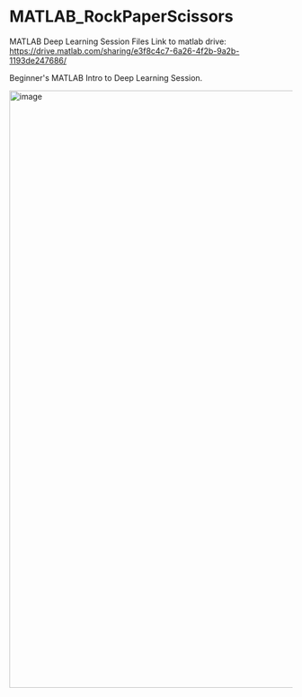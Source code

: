 # MATLAB_RockPaperScissors
MATLAB Deep Learning Session Files
Link to matlab drive: 
https://drive.matlab.com/sharing/e3f8c4c7-6a26-4f2b-9a2b-1193de247686/

Beginner's MATLAB Intro to Deep Learning Session. 

<img width="1064" alt="image" src="https://github.com/andy8744/MATLAB_RockPaperScissors/assets/42409796/1ea5dcfa-d199-4fab-b7bb-26c3be78a95c">
